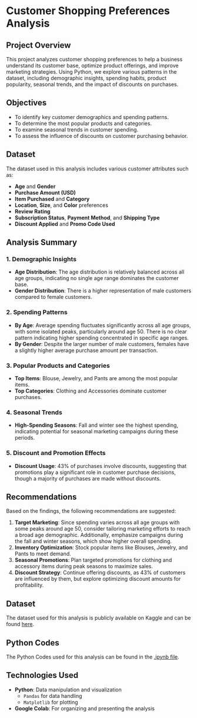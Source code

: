 # Customer Shopping Preferences Analysis

## Project Overview
This project analyzes customer shopping preferences to help a business understand its customer base, optimize product offerings, and improve marketing strategies. Using Python, we explore various patterns in the dataset, including demographic insights, spending habits, product popularity, seasonal trends, and the impact of discounts on purchases.

## Objectives
- To identify key customer demographics and spending patterns.
- To determine the most popular products and categories.
- To examine seasonal trends in customer spending.
- To assess the influence of discounts on customer purchasing behavior.

## Dataset
The dataset used in this analysis includes various customer attributes such as:
- **Age** and **Gender**
- **Purchase Amount (USD)**
- **Item Purchased** and **Category**
- **Location**, **Size**, and **Color** preferences
- **Review Rating**
- **Subscription Status**, **Payment Method**, and **Shipping Type**
- **Discount Applied** and **Promo Code Used**

## Analysis Summary

### 1. Demographic Insights
- **Age Distribution**: The age distribution is relatively balanced across all age groups, indicating no single age range dominates the customer base.
- **Gender Distribution**: There is a higher representation of male customers compared to female customers.

### 2. Spending Patterns
- **By Age**: Average spending fluctuates significantly across all age groups, with some isolated peaks, particularly around age 50. There is no clear pattern indicating higher spending concentrated in specific age ranges.
- **By Gender**: Despite the larger number of male customers, females have a slightly higher average purchase amount per transaction.

### 3. Popular Products and Categories
- **Top Items**: Blouse, Jewelry, and Pants are among the most popular items.
- **Top Categories**: Clothing and Accessories dominate customer purchases.

### 4. Seasonal Trends
- **High-Spending Seasons**: Fall and winter see the highest spending, indicating potential for seasonal marketing campaigns during these periods.

### 5. Discount and Promotion Effects
- **Discount Usage**: 43% of purchases involve discounts, suggesting that promotions play a significant role in customer purchase decisions, though a majority of purchases are made without discounts.

## Recommendations
Based on the findings, the following recommendations are suggested:
1. **Target Marketing**: Since spending varies across all age groups with some peaks around age 50, consider tailoring marketing efforts to reach a broad age demographic. Additionally, emphasize campaigns during the fall and winter seasons, which show higher overall spending.
2. **Inventory Optimization**: Stock popular items like Blouses, Jewelry, and Pants to meet demand.
3. **Seasonal Promotions**: Plan targeted promotions for clothing and accessory items during peak seasons to maximize sales.
4. **Discount Strategy**: Continue offering discounts, as 43% of customers are influenced by them, but explore optimizing discount amounts for profitability.

## Dataset
The dataset used for this analysis is publicly available on Kaggle and can be found [here](./shopping_trends.csv).

## Python Codes
The Python Codes used for this analysis can be found in the [.ipynb file](./EDA_Sales_Analytics.ipynb).

## Technologies Used
- **Python**: Data manipulation and visualization
  - `Pandas` for data handling
  - `Matplotlib` for plotting
- **Google Colab**: For organizing and presenting the analysis
